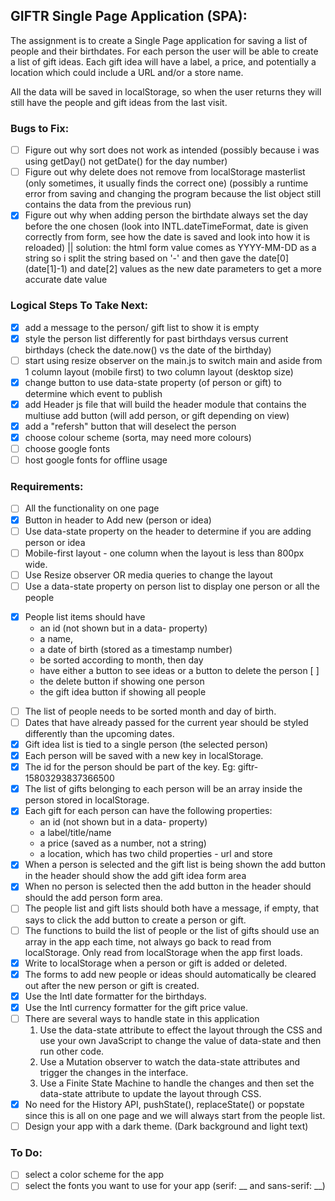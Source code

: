 ## GIFTR Single Page Application (SPA):

The assignment is to create a Single Page application for saving a list of people and their birthdates. For each person the user will be able to create a list of gift ideas. Each gift idea will have a label, a price, and potentially a location which could include a URL and/or a store name.

All the data will be saved in localStorage, so when the user returns they will still have the people and gift ideas from the last visit.

### Bugs to Fix: 
- [ ] Figure out why sort does not work as intended (possibly because i was using getDay() not getDate() for the day number)
- [ ] Figure out why delete does not remove from localStorage masterlist (only sometimes, it usually finds the correct one) (possibly a runtime error from saving and changing the program because the list object still contains the data from the previous run)
- [x] Figure out why when adding person the birthdate always set the day before the one chosen (look into INTL.dateTimeFormat, date is given correctly from form, see how the date is saved and look into how it is reloaded) || solution: the html form value comes as YYYY-MM-DD as a string so i split the string based on '-' and then gave the date[0] (date[1]-1) and date[2] values as the new date parameters to get a more accurate date value

### Logical Steps To Take Next:
- [x] add a message to the person/ gift list to show it is empty
- [x] style the person list differently for past birthdays versus current birthdays (check the date.now() vs the date of the birthday)
- [ ] start using resize observer on the main.js to switch main and aside from 1 column layout (mobile first) to two column layout (desktop size)
- [x] change button to use data-state property (of person or gift) to determine which event to publish
- [x] add Header js file that will build the header module that contains the multiuse add button (will add person, or gift depending on view)
- [x] add a "refersh" button that will deselect the person
- [x] choose colour scheme (sorta, may need more colours) 
- [ ] choose google fonts
- [ ] host google fonts for offline usage 

### Requirements:
- [ ] All the functionality on one page
- [x] Button in header to Add new (person or idea)
- [ ] Use data-state property on the header to determine if you are adding person or idea
- [ ] Mobile-first layout - one column when the layout is less than 800px wide.
- [ ] Use Resize observer OR media queries to change the layout
- [ ] Use a data-state property on person list to display one person or all the people
* [x] People list items should have
    * an id (not shown but in a data- property)
    * a name,
    * a date of birth (stored as a timestamp number)
    * be sorted according to month, then day
    * have either a button to see ideas or a button to delete the person [ ]
    * the delete button if showing one person
    * the gift idea button if showing all people
- [ ] The list of people needs to be sorted month and day of birth.
- [ ] Dates that have already passed for the current year should be styled differently than the upcoming dates.
- [x] Gift idea list is tied to a single person (the selected person)
- [x] Each person will be saved with a new key in localStorage.
- [x] The id for the person should be part of the key. Eg: giftr-15803293837366500
- [x] The list of gifts belonging to each person will be an array inside the person stored in localStorage.
- [x] Each gift for each person can have the following properties:
    * an id (not shown but in a data- property)
    * a label/title/name
    * a price (saved as a number, not a string)
    * a location, which has two child properties - url and store
- [x] When a person is selected and the gift list is being shown the add button in the header should show the add gift idea form area
- [x] When no person is selected then the add button in the header should should the add person form area.
- [ ] The people list and gift lists should both have a message, if empty, that says to click the add button to create a person or gift.
- [ ] The functions to build the list of people or the list of gifts should use an array in the app each time, not always go back to read from localStorage. Only read from localStorage when the app first loads.
- [x] Write to localStorage when a person or gift is added or deleted.
- [x] The forms to add new people or ideas should automatically be cleared out after the new person or gift is created.
- [x] Use the Intl date formatter for the birthdays.
- [x] Use the Intl currency formatter for the gift price value.
- [ ] There are several ways to handle state in this application
    1. Use the data-state attribute to effect the layout through the CSS and use your own JavaScript to change the value of data-state and then run other code.
    2. Use a Mutation observer to watch the data-state attributes and trigger the changes in the interface.
    3. Use a Finite State Machine to handle the changes and then set the data-state attribute to update the layout through CSS.
- [x] No need for the History API, pushState(), replaceState() or popstate since this is all on one page and we will always start from the people list.
- [ ] Design your app with a dark theme. (Dark background and light text)

### To Do: 
- [ ] select a color scheme for the app
- [ ] select the fonts you want to use for your app (serif: __ and sans-serif: __)